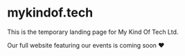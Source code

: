 # mykindof.tech

This is the temporary landing page for My Kind Of Tech Ltd. 

Our full website featuring our events is coming soon :heart:
